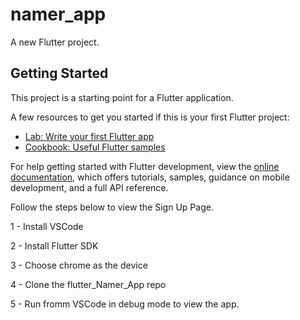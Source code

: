 # namer_app

A new Flutter project.

## Getting Started

This project is a starting point for a Flutter application.

A few resources to get you started if this is your first Flutter project:

- [Lab: Write your first Flutter app](https://docs.flutter.dev/get-started/codelab)
- [Cookbook: Useful Flutter samples](https://docs.flutter.dev/cookbook)

For help getting started with Flutter development, view the
[online documentation](https://docs.flutter.dev/), which offers tutorials,
samples, guidance on mobile development, and a full API reference.

Follow the steps below to view the Sign Up Page.

1 - Install VSCode

2 - Install Flutter SDK

3 - Choose chrome as the device

4 - Clone the flutter_Namer_App repo

5 - Run fromm VSCode in debug mode to view the app.
